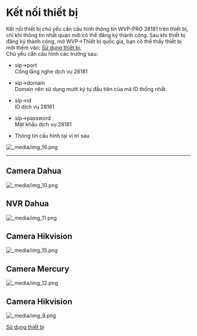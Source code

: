 <!-- 接入设备 -->
# Kết nối thiết bị
Kết nối thiết bị chủ yếu cần cấu hình thông tin WVP-PRO 28181 trên thiết bị, chỉ khi thông tin nhất quán mới có thể đăng ký thành công. Sau khi thiết bị đăng ký thành công, mở WVP->Thiết bị quốc gia, bạn có thể thấy thiết bị mới thêm vào; [Sử dụng thiết bị](./_content/ability/device_use.md),  
Chủ yếu cần cấu hình các trường sau:  

- sip->port  
Cổng lắng nghe dịch vụ 28181  

- sip->domain  
Domain nên sử dụng mười ký tự đầu tiên của mã ID thống nhất.  

- sip->id  
ID dịch vụ 28181

- sip->password  
Mật khẩu dịch vụ 28181    

- Thông tin cấu hình tại vị trí sau  

![_media/img_16.png](_media/img_16.png)
***
## Camera Dahua
![_media/img_10.png](_media/img_10.png)
## NVR Dahua
![_media/img_11.png](_media/img_11.png)
## Camera Hikvision
![_media/img_15.png](_media/img_15.png)
## Camera Mercury
![_media/img_12.png](_media/img_12.png)
## Camera Hikvision
![_media/img_9.png](_media/img_9.png)

[Sử dụng thiết bị](_content/ability/device_use.md)